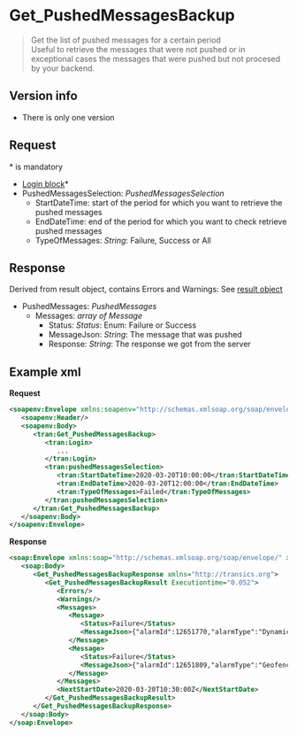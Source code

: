 <!-- docs/op/Get_PushedMessagesBackup/README.md -->
# Get_PushedMessagesBackup

> Get the list of pushed messages for a certain period  
> Useful to retrieve the messages that were not pushed or in exceptional cases the messages that were pushed but not procesed by your backend.

## Version info
- There is only one version

## Request
\* is mandatory

- [Login block](/detail/loginblock.md)*
- PushedMessagesSelection: _PushedMessagesSelection_
	- StartDateTime: start of the period for which you want to retrieve the pushed messages
	- EndDateTime: end of the period for which you want to check retrieve pushed messages
	- TypeOfMessages: _String_: Failure, Success or All

## Response
Derived from result object, contains Errors and Warnings: See [result object](/detail/resultobject.md)
- PushedMessages: _PushedMessages_
	- Messages: _array of Message_
		- Status: _Status_: Enum: Failure or Success
		- MessageJson: _String_: The message that was pushed
		- Response: _String_: The response we got from the server


## Example xml
**Request**
```XML
<soapenv:Envelope xmlns:soapenv="http://schemas.xmlsoap.org/soap/envelope/" xmlns:tran="http://transics.org">
   <soapenv:Header/>
   <soapenv:Body>
      <tran:Get_PushedMessagesBackup>
         <tran:Login>
            ...
         </tran:Login>
         <tran:pushedMessagesSelection>
            <tran:StartDateTime>2020-03-20T10:00:00</tran:StartDateTime>
            <tran:EndDateTime>2020-03-20T12:00:00</tran:EndDateTime>
            <tran:TypeOfMessages>Failed</tran:TypeOfMessages>
         </tran:pushedMessagesSelection>
      </tran:Get_PushedMessagesBackup>
   </soapenv:Body>
</soapenv:Envelope>
```

**Response**
```XML
<soap:Envelope xmlns:soap="http://schemas.xmlsoap.org/soap/envelope/" xmlns:xsi="http://www.w3.org/2001/XMLSchema-instance" xmlns:xsd="http://www.w3.org/2001/XMLSchema">
   <soap:Body>
      <Get_PushedMessagesBackupResponse xmlns="http://transics.org">
         <Get_PushedMessagesBackupResult Executiontime="0.052">
            <Errors/>
            <Warnings/>
            <Messages>
               <Message>
                  <Status>Failure</Status>
                  <MessageJson>{"alarmId":12651770,"alarmType":"DynamicAlarm","alarmSubType":"","alarmText":"Alarm on 30 minutes","truckId":1111,"driverId":2222,"trailerId":-1,"timeStamp":"2020-03-20T09:00:00Z","position":{"latitude":16.3773,"longitude":63.0177,"address":""},"origin":{"rel":"","id":-1,"href":""},"updateDate":"2020-03-20T09:00:00.7729534Z"}</MessageJson>
               </Message>
               <Message>
                  <Status>Failure</Status>
                  <MessageJson>{"alarmId":12651809,"alarmType":"Geofencing","alarmSubType":"EnterGeoZoneAlarm","alarmText":"GeoFencing alert - Entered in testPUSH - DEMOA4 (DEMO ROMANIA).","truckId":3333,"driverId":4444,"trailerId":-1,"timeStamp":"2020-03-20T09:15:27Z","position":{"latitude":24.7992,"longitude":99.7401,"address":""},"origin":{"rel":"Geozone","id":9544,"href":""},"updateDate":"2020-03-20T09:15:28.9474435Z"}</MessageJson>
               </Message>
            </Messages>
            <NextStartDate>2020-03-20T10:30:00Z</NextStartDate>
         </Get_PushedMessagesBackupResult>
      </Get_PushedMessagesBackupResponse>
   </soap:Body>
</soap:Envelope>
```